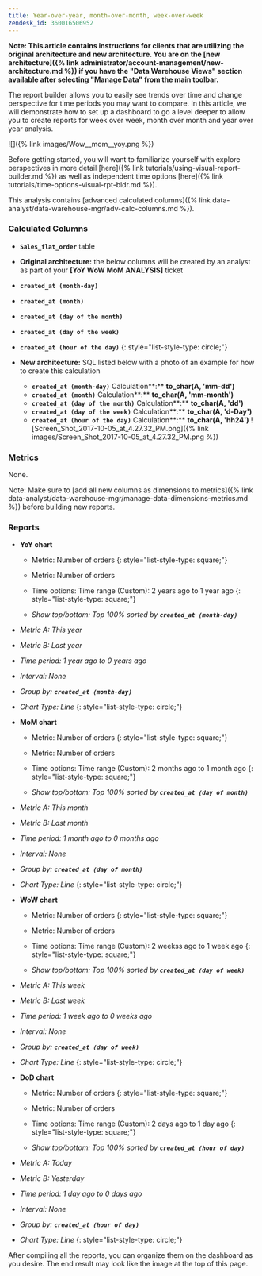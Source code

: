 ```yaml
---
title: Year-over-year, month-over-month, week-over-week
zendesk_id: 360016506952
---
```


**Note: This article contains instructions for clients that are utilizing the original architecture and new architecture. You are on the [new architecture]({% link administrator/account-management/new-architecture.md %}) if you have the \"Data Warehouse Views\" section available after selecting \"Manage Data\" from the main toolbar.**

The report builder allows you to easily see trends over time and change perspective for time periods you may want to compare. In this article, we will demonstrate how to set up a dashboard to go a level deeper to allow you to create reports for week over week, month over month and year over year analysis.

![]({% link images/Wow__mom__yoy.png %})

Before getting started, you will want to familiarize yourself with explore perspectives in more detail [here]({% link tutorials/using-visual-report-builder.md %}) as well as independent time options [here]({% link tutorials/time-options-visual-rpt-bldr.md %}).

This analysis contains [advanced calculated columns]({% link data-analyst/data-warehouse-mgr/adv-calc-columns.md %}).

### Calculated Columns

* <span class="wysiwyg-color-blue">**`Sales_flat_order`**</span> table
* **Original architecture:** the below columns will be created by an analyst as part of your **[YoY WoW MoM ANALYSIS]** ticket
* <span class="wysiwyg-color-blue">**`created_at (month-day)`**</span>
* <span class="wysiwyg-color-blue">**`created_at (month)`**</span>
* <span class="wysiwyg-color-blue">**`created_at (day of the month)`**</span>
* <span class="wysiwyg-color-blue">**`created_at (day of the week)`**</span>
* <span class="wysiwyg-color-blue">**`created_at (hour of the day)`**</span>
{: style="list-style-type: circle;"}

* **New architecture:** SQL listed below with a photo of an example for how to create this calculation
  * <span class="wysiwyg-color-blue">**`created_at (month-day)`**</span> Calculation**:** **to_char(A, 'mm-dd')**
  * <span class="wysiwyg-color-blue">**`created_at (month)`**</span> Calculation**:** **to_char(A, 'mm-month')**
  * <span class="wysiwyg-color-blue">**`created_at (day of the month)`**</span> Calculation**:** **to_char(A, 'dd')**
  * <span class="wysiwyg-color-blue">**`created_at (day of the week)`**</span> Calculation**:** **to_char(A, 'd-Day')**
  * <span class="wysiwyg-color-blue">**`created_at (hour of the day)`**</span> Calculation**:** **to_char(A, 'hh24')**
    ![Screen\_Shot\_2017-10-05\_at\_4.27.32\_PM.png]({% link images/Screen_Shot_2017-10-05_at_4.27.32_PM.png %})

### Metrics

None.

Note: Make sure to [add all new columns as dimensions to metrics]({% link data-analyst/data-warehouse-mgr/manage-data-dimensions-metrics.md %}) before building new reports.

### Reports

* **YoY chart**
  * Metric: Number of orders
  {: style="list-style-type: square;"}

  * Metric: Number of orders
  * Time options: Time range (Custom): 2 years ago to 1 year ago
  {: style="list-style-type: square;"}

  * *Show top/bottom: Top 100% sorted by **`created_at (month-day)`***

* *Metric A: This year*
* *Metric B: Last year*
* *Time period: 1 year ago to 0 years ago*
* *Interval: None*
* *Group by: **`created_at (month-day)`***
* *Chart Type: Line*
{: style="list-style-type: circle;"}

* **MoM chart**
  * Metric: Number of orders
  {: style="list-style-type: square;"}

  * Metric: Number of orders
  * Time options: Time range (Custom): 2 months ago to 1 month ago
  {: style="list-style-type: square;"}

  * *Show top/bottom: Top 100% sorted by **`created_at (day of month)`***

* *Metric A: This month*
* *Metric B: Last month*
* *Time period: 1 month ago to 0 months ago*
* *Interval: None*
* *Group by: **`created_at (day of month)`***
* *Chart Type: Line*
{: style="list-style-type: circle;"}

* **WoW chart**
  * Metric: Number of orders
  {: style="list-style-type: square;"}

  * Metric: Number of orders
  * Time options: Time range (Custom): 2 weekss ago to 1 week ago
  {: style="list-style-type: square;"}

  * *Show top/bottom: Top 100% sorted by **`created_at (day of week)`***

* *Metric A: This week*
* *Metric B: Last week*
* *Time period: 1 week ago to 0 weeks ago*
* *Interval: None*
* *Group by: **`created_at (day of week)`***
* *Chart Type: Line*
{: style="list-style-type: circle;"}

* **DoD chart**
  * Metric: Number of orders
  {: style="list-style-type: square;"}

  * Metric: Number of orders
  * Time options: Time range (Custom): 2 days ago to 1 day ago
  {: style="list-style-type: square;"}

  * *Show top/bottom: Top 100% sorted by **`created_at (hour of day)`***

* *Metric A: Today*
* *Metric B: Yesterday*
* *Time period: 1 day ago to 0 days ago*
* *Interval: None*
* *Group by: **`created_at (hour of day)`***
* *Chart Type: Line*
{: style="list-style-type: circle;"}

After compiling all the reports, you can organize them on the dashboard as you desire. The end result may look like the image at the top of this page.

